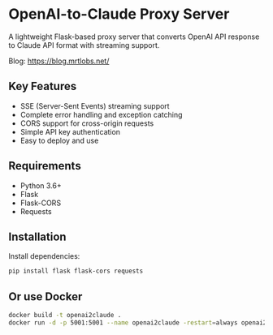 # OpenAI-to-Claude Proxy Server

A lightweight Flask-based proxy server that converts OpenAI API response to Claude API format with streaming support.

Blog: [https://blog.mrtlobs.net/
](https://blog.mrtblogs.net/openai2claude-converter)
## Key Features

- SSE (Server-Sent Events) streaming support
- Complete error handling and exception catching
- CORS support for cross-origin requests
- Simple API key authentication
- Easy to deploy and use

## Requirements

- Python 3.6+
- Flask
- Flask-CORS
- Requests

## Installation

Install dependencies:
```bash
pip install flask flask-cors requests
```

## Or use Docker

```bash
docker build -t openai2claude .
docker run -d -p 5001:5001 --name openai2claude -restart=always openai2claude
```
